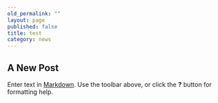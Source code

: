 ```yaml
---
old_permalink: ""
layout: page
published: false
title: test
category: news
---
```


## A New Post

Enter text in [Markdown](http://daringfireball.net/projects/markdown/). Use the toolbar above, or click the **?** button for formatting help.